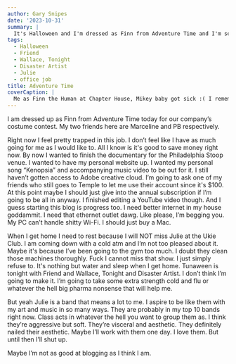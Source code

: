 ```yaml
---
author: Gary Snipes
date: '2023-10-31'
summary: |
  It's Halloween and I'm dressed as Finn from Adventure Time and I'm seeing Julie soon. 
tags: 
  - Halloween
  - Friend
  - Wallace, Tonight
  - Disaster Artist
  - Julie
  - office job
title: Adventure Time
coverCaption: |
  Me as Finn the Human at Chapter House, Mikey baby got sick :( I remember Ben was taping his door shut cause people kept going in his room.
---
```


I am dressed up as Finn from Adventure Time today for our company’s costume contest. My two friends here are Marceline and PB respectively. 

Right now I feel pretty trapped in this job. I don’t feel like I have as much going for me as I would like to. All I know is it's good to save money right now. By now I wanted to finish the documentary for the Philadelphia Stoop venue. I wanted to have my personal website up. I wanted my personal song “Kenopsia” and accompanying music video to be out for it. I still haven’t gotten access to Adobe creative cloud. I’m going to ask one of my friends who still goes to Temple to let me use their account since it's $100. At this point maybe I should just give into the annual subscription if I’m going to be all in anyway. I finished editing a YouTube video though. And I guess starting this blog is progress too. I need better internet in my house goddammit. I need that ethernet outlet dawg. Like please, I’m begging you. My PC can’t handle shitty Wi-Fi. I should just buy a Mac. 

When I get home I need to rest because I will NOT miss Julie at the Ukie Club. I am coming down with a cold atm and I’m not too pleased about it. Maybe it's because I’ve been going to the gym too much. I doubt they clean those machines thoroughly. Fuck I cannot miss that show. I just simply refuse to. It's nothing but water and sleep when I get home. Tunaween is tonight with Friend and Wallace, Tonight and Disaster Artist. I don’t think I’m going to make it. I’m going to take some extra strength cold and flu or whatever the hell big pharma nonsense that will help me.  

But yeah Julie is a band that means a lot to me. I aspire to be like them with my art and music in so many ways. They are probably in my top 10 bands right now. Class acts in whatever the hell you want to group them as. I think they’re aggressive but soft. They’re visceral and aesthetic. They definitely nailed their aesthetic. Maybe I’ll work with them one day. I love them. But until then I’ll shut up.  

Maybe I’m not as good at blogging as I think I am. 
